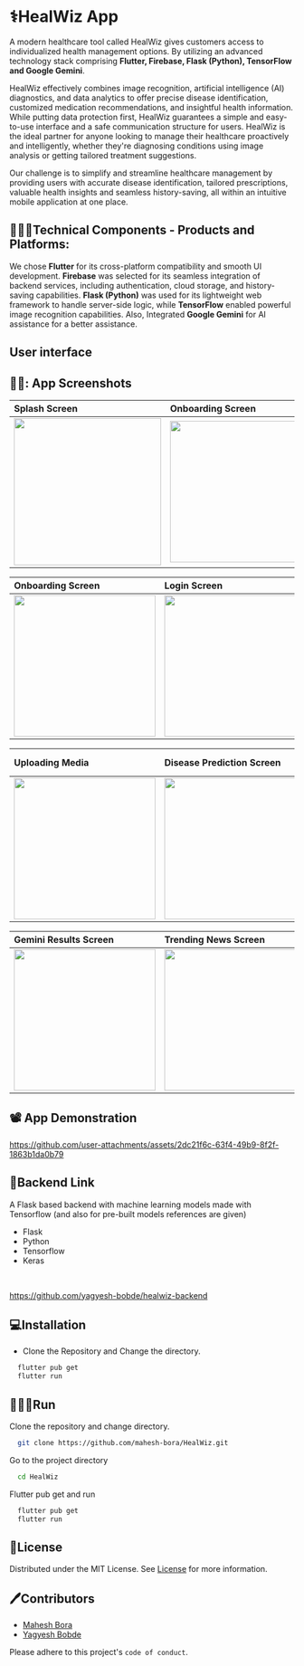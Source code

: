 # ⚕️HealWiz App 

A modern healthcare tool called HealWiz gives customers access to individualized health management options. By utilizing an advanced technology stack comprising **Flutter, Firebase, Flask (Python), TensorFlow  and Google Gemini**.

HealWiz effectively combines image recognition, artificial intelligence (AI) diagnostics, and data analytics to offer precise disease identification, customized medication recommendations, and insightful health information. While putting data protection first, HealWiz guarantees a simple and easy-to-use interface and a safe communication structure for users. HealWiz is the ideal partner for anyone looking to manage their healthcare proactively and intelligently, whether they're diagnosing conditions using image analysis or getting tailored treatment suggestions.

Our challenge is to simplify and streamline healthcare management by providing users with accurate disease identification, tailored prescriptions, valuable health insights and seamless history-saving, all within an intuitive mobile application at one place.

## 👨🏻‍💻Technical Components - Products and Platforms:
We chose **Flutter** for its cross-platform compatibility and smooth UI development. **Firebase** was selected for its seamless integration of backend services, including authentication, cloud storage, and history-saving capabilities. **Flask (Python)** was used for its lightweight web framework to handle server-side logic, while **TensorFlow** enabled powerful image recognition capabilities. Also, Integrated **Google Gemini** for AI assistance for a better assistance.


## User interface
  
## 👨‍💻: App Screenshots

| Splash Screen | Onboarding Screen | Onboarding Screen | 
| :---         |     :---      |     :---      |       
| <img src="https://github.com/user-attachments/assets/084892a0-f636-4b00-86a7-a8c18fd79ffa" width="260" height="auto" />  | <img src="https://github.com/user-attachments/assets/11fe28e0-afb2-4378-8ca3-8cfaa660eb2d" width="250" height="auto" /> | <img src="https://github.com/user-attachments/assets/80290de0-be09-495b-a7d1-6a538f2cb5a0" width="250" height="auto" />     

| Onboarding Screen | Login Screen |  Home Screen |
| :---         |     :---      |      :---      |
 <img src="https://github.com/user-attachments/assets/b7698a79-414c-4196-aef2-0ac58cc67306" width="250" height="auto" />    | <img src="https://github.com/user-attachments/assets/d195c0d2-3d39-405b-a1fd-528d21344f4e" width="250" height="auto" /> | <img src="https://github.com/user-attachments/assets/9652eff4-76e7-492f-9572-d4274eadc585" width="250" height="auto" /> 

| Uploading Media | Disease Prediction Screen |  Gemini Result Generation Screen |
| :---         |     :---      |      :---      |
 <img src="https://github.com/user-attachments/assets/b93983a9-b8db-4d27-bcac-2370d0f16c5b" width="250" height="auto" />    | <img src="https://github.com/user-attachments/assets/588f37c3-b506-49d7-8c76-95da506e9748" width="250" height="auto" /> | <img src="https://github.com/user-attachments/assets/0a37aa16-2288-4a14-9ae6-08aed72a5328" width="250" height="auto" /> 

  | Gemini Results Screen | Trending News Screen |  Prediction History Screen |
| :---         |     :---      |      :---      |
 <img src="https://github.com/user-attachments/assets/7178ff18-c515-45c7-bf44-8b82b691bdc9" width="250" height="auto" />    | <img src="https://github.com/user-attachments/assets/a03dfd9f-a25a-478d-96cf-7dfab353fdd8" width="250" height="auto" /> | <img src="https://github.com/user-attachments/assets/f9426115-de43-495f-b5bd-95508f99dc9c" width="250" height="auto" /> 

</div>


## 📽️ App Demonstration


https://github.com/user-attachments/assets/2dc21f6c-63f4-49b9-8f2f-1863b1da0b79



## 🔗Backend Link 
A Flask based backend with machine learning models made with Tensorflow (and also for pre-built models references are given)
- Flask
- Python
- Tensorflow
- Keras
 
<br/>

https://github.com/yagyesh-bobde/healwiz-backend


## 💻Installation

* Clone the Repository and Change the directory.

```bash
  flutter pub get
  flutter run
```
    
## 🧑🏻‍💻Run 

Clone the repository and change directory.

```bash
  git clone https://github.com/mahesh-bora/HealWiz.git
```

Go to the project directory

```bash
  cd HealWiz
```

Flutter pub get and run
```bash
  flutter pub get
  flutter run
```


## 📄License

Distributed under the MIT License. See [License](https://choosealicense.com/licenses/mit/) for more information.


## 🖊️Contributors

- [Mahesh Bora](https://www.github.com/mahesh-bora)
- [Yagyesh Bobde](https://www.github.com/yagyesh-bobde)



Please adhere to this project's `code of conduct`.



